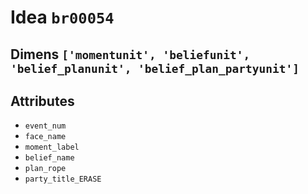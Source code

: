 # Idea `br00054`

## Dimens `['momentunit', 'beliefunit', 'belief_planunit', 'belief_plan_partyunit']`

## Attributes
- `event_num`
- `face_name`
- `moment_label`
- `belief_name`
- `plan_rope`
- `party_title_ERASE`
